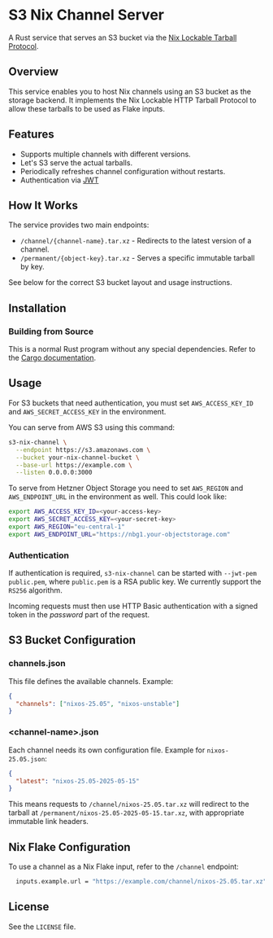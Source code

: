 # S3 Nix Channel Server

A Rust service that serves an S3 bucket via the [Nix Lockable Tarball
Protocol](https://nix.dev/manual/nix/2.25/protocols/tarball-fetcher).

## Overview

This service enables you to host Nix channels using an S3 bucket as
the storage backend. It implements the Nix Lockable HTTP Tarball
Protocol to allow these tarballs to be used as Flake inputs.

## Features

- Supports multiple channels with different versions.
- Let's S3 serve the actual tarballs.
- Periodically refreshes channel configuration without restarts.
- Authentication via [JWT](https://en.wikipedia.org/wiki/JSON_Web_Token)

## How It Works

The service provides two main endpoints:

- `/channel/{channel-name}.tar.xz` - Redirects to the latest version of a channel.
- `/permanent/{object-key}.tar.xz` - Serves a specific immutable tarball by key.

See below for the correct S3 bucket layout and usage instructions.

## Installation

### Building from Source

This is a normal Rust program without any special dependencies. Refer
to the [Cargo documentation](https://doc.rust-lang.org/cargo/).

## Usage

For S3 buckets that need authentication, you must set
`AWS_ACCESS_KEY_ID` and `AWS_SECRET_ACCESS_KEY` in the environment.

You can serve from AWS S3 using this command:

```bash
s3-nix-channel \
  --endpoint https://s3.amazonaws.com \
  --bucket your-nix-channel-bucket \
  --base-url https://example.com \
  --listen 0.0.0.0:3000
```

To serve from Hetzner Object Storage you need to set `AWS_REGION` and `AWS_ENDPOINT_URL` in the environment as well. This could look like:

```bash
export AWS_ACCESS_KEY_ID=<your-access-key>
export AWS_SECRET_ACCESS_KEY=<your-secret-key>
export AWS_REGION="eu-central-1"
export AWS_ENDPOINT_URL="https://nbg1.your-objectstorage.com"
```

### Authentication

If authentication is required, `s3-nix-channel` can be started with
`--jwt-pem public.pem`, where `public.pem` is a RSA public key.  We
currently support the `RS256` algorithm.

Incoming requests must then use HTTP Basic authentication with a
signed token in the _password_ part of the request.

## S3 Bucket Configuration

### channels.json

This file defines the available channels. Example:

```json
{
  "channels": ["nixos-25.05", "nixos-unstable"]
}
```

### \<channel-name\>.json

Each channel needs its own configuration file. Example for `nixos-25.05.json`:

```json
{
  "latest": "nixos-25.05-2025-05-15"
}
```

This means requests to `/channel/nixos-25.05.tar.xz` will redirect to
the tarball at `/permanent/nixos-25.05-2025-05-15.tar.xz`, with
appropriate immutable link headers.

## Nix Flake Configuration

To use a channel as a Nix Flake input, refer to the `/channel` endpoint:

```nix
  inputs.example.url = "https://example.com/channel/nixos-25.05.tar.xz";
```

## License

See the `LICENSE` file.
